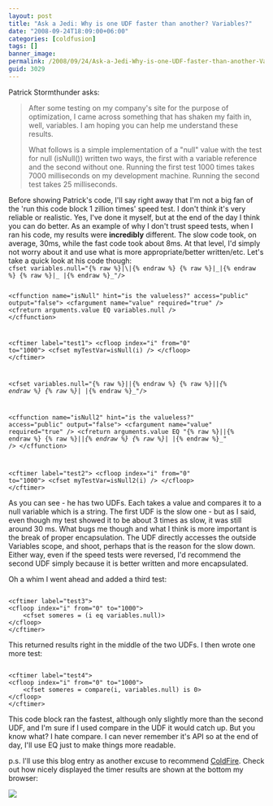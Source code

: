 ```yaml
---
layout: post
title: "Ask a Jedi: Why is one UDF faster than another? Variables?"
date: "2008-09-24T18:09:00+06:00"
categories: [coldfusion]
tags: []
banner_image: 
permalink: /2008/09/24/Ask-a-Jedi-Why-is-one-UDF-faster-than-another-Variables
guid: 3029
---
```


Patrick Stormthunder asks:

<blockquote>
<p>
After some testing on my company's site for the purpose of optimization, I came across something that has shaken my faith in, well, variables.  I am hoping you can help me understand these results.
</p>

<p>
What follows is a simple implementation of a "null" value with the test for null (isNull()) written two ways, the first with a variable reference and the second without one.  Running the first test 1000 times takes 7000 milliseconds on my development machine. Running the second test takes 25 milliseconds.
</p>
</blockquote>
<!--more-->
Before showing Patrick's code, I'll say right away that I'm not a big fan of the 'run this code block 1 zillion times' speed test. I don't think it's very reliable or realistic. Yes, I've done it myself, but at the end of the day I think you can do better. As an example of why I don't trust speed tests, when I ran his code, my results were <b>incredibly</b> different. The slow code took, on average, 30ms, while the fast code took about 8ms. At that level, I'd simply not worry about it and use what is more appropriate/better written/etc. Let's take a quick look at his code though:

<code>
cfset variables.null="{% raw %}|\|{% endraw %} {% raw %}|_|{% endraw %} {% raw %}|_ |{% endraw %}_"/&gt;

&lt;cffunction name="isNull" hint="is the valueless?" access="public" output="false"&gt;
       &lt;cfargument name="value" required="true" /&gt;
       &lt;cfreturn arguments.value EQ variables.null /&gt;
&lt;/cffunction&gt;

&lt;cftimer label="test1"&gt;
&lt;cfloop index="i" from="0" to="1000"&gt;
&lt;cfset myTestVar=isNull(i) /&gt;
&lt;/cfloop&gt;
&lt;/cftimer&gt;

&lt;cfset variables.null="{% raw %}|\|{% endraw %} {% raw %}|_|{% endraw %} {% raw %}|_ |{% endraw %}_"/&gt;

&lt;cffunction name="isNull2" hint="is the valueless?" access="public" output="false"&gt;
       &lt;cfargument name="value" required="true" /&gt;
&lt;cfreturn arguments.value EQ "{% raw %}|\|{% endraw %} {% raw %}|_|{% endraw %} {% raw %}|_ |{% endraw %}_" /&gt;
&lt;/cffunction&gt;

&lt;cftimer label="test2"&gt;
&lt;cfloop index="i" from="0" to="1000"&gt;
       &lt;cfset myTestVar=isNull2(i) /&gt;
&lt;/cfloop&gt;
&lt;/cftimer&gt;
</code>

As you can see - he has two UDFs. Each takes a value and compares it to a null variable which is a string. The first UDF is the slow one - but as I said, even though my test showed it to be about 3 times as slow, it was still around 30 ms. What bugs me though and what I think is more important is the break of proper encapsulation. The UDF directly accesses the outside Variables scope, and shoot, perhaps that is the reason for the slow down. Either way, even if the speed tests were reversed, I'd recommend the second UDF simply because it is better written and more encapsulated. 

Oh a whim I went ahead and added a third test:

<code>
&lt;cftimer label="test3"&gt;
&lt;cfloop index="i" from="0" to="1000"&gt;
	&lt;cfset someres = (i eq variables.null)&gt;
&lt;/cfloop&gt;
&lt;/cftimer&gt;
</code>

This returned results right in the middle of the two UDFs. I then wrote one more test:

<code>
&lt;cftimer label="test4"&gt;
&lt;cfloop index="i" from="0" to="1000"&gt;
	&lt;cfset someres = compare(i, variables.null) is 0&gt;
&lt;/cfloop&gt;
&lt;/cftimer&gt;
</code>

This code block ran the fastest, although only slightly more than the second UDF, and I'm sure if I used compare in the UDF it would catch up. But you know what? I hate compare. I can never remember it's API so at the end of day, I'll use EQ just to make things more readable.

p.s. I'll use this blog entry as another excuse to recommend <a href="http://coldfire.riaforge.org">ColdFire</a>. Check out how nicely displayed the timer results are shown at the bottom my browser:



<img src="https://static.raymondcamden.com/images//Picture 121.png">